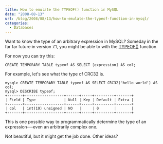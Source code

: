 ```yaml
---
title: How to emulate the TYPEOF() function in MySQL
date: "2008-08-13"
url: /blog/2008/08/13/how-to-emulate-the-typeof-function-in-mysql/
categories:
  - Databases
---
```

Want to know the type of an arbitrary expression in MySQL? Someday in the far far future in version 7.1, you might be able to with the [TYPEOF()](http://forge.mysql.com/worklog/task.php?id=1299) function.

For now you can try this:

<!--more-->

```
CREATE TEMPORARY TABLE typeof AS SELECT [expression] AS col;
```

For example, let's see what the type of CRC32 is.

```
mysql> CREATE TEMPORARY TABLE typeof AS SELECT CRC32('hello world') AS col;
mysql> DESCRIBE typeof;
+-------+------------------+------+-----+---------+-------+
| Field | Type             | Null | Key | Default | Extra |
+-------+------------------+------+-----+---------+-------+
| col   | int(10) unsigned | NO   |     | 0       |       | 
+-------+------------------+------+-----+---------+-------+
```

This is one possible way to programmatically determine the type of an expression---even an arbitrarily complex one.

Not beautiful, but it might get the job done. Other ideas?


